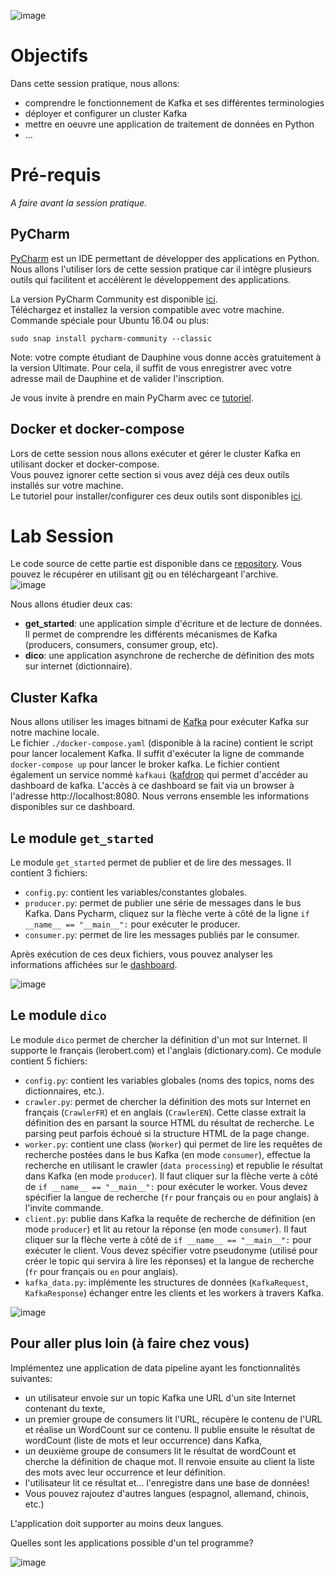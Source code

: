 ![image](https://user-images.githubusercontent.com/49156499/115967379-9e6fb180-a532-11eb-8142-428a455a6454.png)

# Objectifs  

Dans cette session pratique, nous allons: 
- comprendre le fonctionnement de Kafka et ses différentes terminologies
- déployer et configurer un cluster Kafka
- mettre en oeuvre une application de traitement de données en Python
- ...


# Pré-requis
_A faire avant la session pratique._

## PyCharm
[PyCharm](https://www.jetbrains.com/pycharm/download/) est un IDE permettant de développer des applications en Python.
Nous allons l'utiliser lors de cette session pratique car il intègre plusieurs outils qui facilitent et accélèrent le développement des applications.  
  
La version PyCharm Community est disponible [ici](https://www.jetbrains.com/pycharm/download/).  
Téléchargez et installez la version compatible avec votre machine.
Commande spéciale pour Ubuntu 16.04 ou plus:
```
sudo snap install pycharm-community --classic
```
Note: votre compte étudiant de Dauphine vous donne accès gratuitement à la version Ultimate. Pour cela, il suffit de vous enregistrer avec votre adresse mail de Dauphine et de valider l'inscription.

Je vous invite à prendre en main PyCharm avec ce [tutoriel](https://www.jetbrains.com/help/pycharm/creating-and-running-your-first-python-project.html#create-file).
  
## Docker et docker-compose
Lors de cette session nous allons exécuter et gérer le cluster Kafka en utilisant docker et docker-compose.  
Vous pouvez ignorer cette section si vous avez déjà ces deux outils installés sur votre machine.  
Le tutoriel pour installer/configurer ces deux outils sont disponibles [ici](https://github.com/osekoo/hands-on-spark-scala#pr%C3%A9requis).  

# Lab Session
Le code source de cette partie est disponible dans ce [repository](https://github.com/osekoo/hands-on-kafka). Vous pouvez le récupérer en utilisant [git](https://git-scm.com/book/fr/v2/D%C3%A9marrage-rapide-Installation-de-Git) ou en téléchargeant l'archive.  
![image](https://user-images.githubusercontent.com/49156499/115967302-3325df80-a532-11eb-825c-58343a02118b.png)

Nous allons étudier deux cas:
- <b>get_started</b>: une application simple d'écriture et de lecture de données. Il permet de comprendre les différents mécanismes de Kafka (producers, consumers, consumer group, etc).
- <b>dico</b>: une application asynchrone de recherche de définition des mots sur internet (dictionnaire).  

## Cluster Kafka
Nous allons utiliser les images bitnami de [Kafka](https://github.com/bitnami/bitnami-docker-kafka) pour exécuter Kafka sur notre machine locale.  
Le fichier `./docker-compose.yaml` (disponible à la racine) contient le script pour lancer localement Kafka.  Il suffit d'exécuter la ligne de commande `docker-compose up` pour lancer le broker kafka.
Le fichier contient également un service nommé `kafkaui` ([kafdrop](https://github.com/obsidiandynamics/kafdrop) qui permet d'accéder au dashboard de kafka. L'accès à ce dashboard se fait via un browser à l'adresse http://localhost:8080. Nous verrons ensemble les informations disponibles sur ce dashboard.  

## Le module `get_started`
Le module `get_started` permet de publier et de lire des messages. Il contient 3 fichiers:
- `config.py`: contient les variables/constantes globales.
- `producer.py`: permet de publier une série de messages dans le bus Kafka. Dans Pycharm, cliquez sur la flèche verte à côté de la ligne `if __name__ == "__main__":` pour exécuter le producer.
- `consumer.py`: permet de lire les messages publiés par le consumer.

Après exécution de ces deux fichiers, vous pouvez analyser les informations affichées sur le [dashboard](http://localhost:8080).  

![image](https://user-images.githubusercontent.com/49156499/115967255-da564700-a531-11eb-9a5d-de7ac64d5e67.png)


## Le module `dico`
Le module `dico` permet de chercher la définition d'un mot sur Internet. Il supporte le français (lerobert.com) et l'anglais (dictionary.com). Ce module contient 5 fichiers:
- `config.py`: contient les variables globales (noms des topics, noms des dictionnaires, etc.).
- `crawler.py`: permet de chercher la définition des mots sur Internet en français (`CrawlerFR`) et en anglais (`CrawlerEN`). Cette classe extrait la définition des en parsant la source HTML du résultat de recherche. Le parsing peut parfois échoué si la structure HTML de la page change.
- `worker.py`: contient une class (`Worker`) qui permet de lire les requêtes de recherche postées dans le bus Kafka (en mode `consumer`), effectue la recherche en utilisant le crawler (`data processing`) et republie le résultat dans Kafka (en mode `producer`). Il faut cliquer sur la flèche verte à côté de `if __name__ == "__main__":` pour exécuter le worker. Vous devez spécifier la langue de recherche (`fr` pour français ou `en` pour anglais) à l'invite commande.
- `client.py`: publie dans Kafka la requête de recherche de définition (en mode `producer`) et lit au retour la réponse (en mode `consumer`). Il faut cliquer sur la flèche verte à côté de `if __name__ == "__main__":` pour exécuter le client. Vous devez spécifier votre pseudonyme (utilisé pour créer le topic qui servira à lire les réponses) et la langue de recherche (`fr` pour français ou `en` pour anglais).
- `kafka_data.py`: implémente les structures de données (`KafkaRequest`, `KafkaResponse`) échanger entre les clients et les workers à travers Kafka.

![image](https://user-images.githubusercontent.com/49156499/115967493-2f468d00-a533-11eb-86c4-fa82c7ec9f3d.png)


## Pour aller plus loin (à faire chez vous)
Implémentez une application de data pipeline ayant les fonctionnalités suivantes:
- un utilisateur envoie sur un topic Kafka une URL d'un site Internet contenant du texte,
- un premier groupe de consumers lit l'URL, récupère le contenu de l'URL et réalise un WordCount sur ce contenu. Il publie ensuite le résultat de wordCount (liste de mots et leur occurrence) dans Kafka,
- un deuxième groupe de consumers lit le résultat de wordCount et cherche la définition de chaque mot. Il renvoie ensuite au client la liste des mots avec leur occurrence et leur définition.
- l'utilisateur lit ce résultat et... l'enregistre dans une base de données!
- Vous pouvez rajoutez d'autres langues (espagnol, allemand, chinois, etc.)

L'application doit supporter au moins deux langues.

Quelles sont les applications possible d'un tel programme?

![image](https://user-images.githubusercontent.com/49156499/116002149-a1cd7080-a5f8-11eb-968e-1ba077a3c7af.png)
